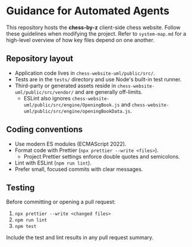 # Guidance for Automated Agents

This repository hosts the **chess-by-z** client-side chess website.
Follow these guidelines when modifying the project.
Refer to `system-map.md` for a high-level overview of how key files depend on one another.

## Repository layout

- Application code lives in `chess-website-uml/public/src/`.
- Tests are in the `tests/` directory and use Node's built-in test runner.
- Third-party or generated assets reside in `chess-website-uml/public/src/vendor/` and are generally off-limits.
  - ESLint also ignores `chess-website-uml/public/src/engine/OpeningBook.js` and `chess-website-uml/public/src/engine/openingBookData.js`.

## Coding conventions

- Use modern ES modules (ECMAScript 2022).
- Format code with Prettier (`npx prettier --write <files>`).
  - Project Prettier settings enforce double quotes and semicolons.
- Lint with ESLint (`npm run lint`).
- Prefer small, focused commits with clear messages.

## Testing

Before committing or opening a pull request:

1. `npx prettier --write <changed files>`
2. `npm run lint`
3. `npm test`

Include the test and lint results in any pull request summary.
